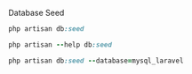 Database Seed
```ruby
php artisan db:seed
```

```ruby
php artisan --help db:seed
```

```ruby
php artisan db:seed --database=mysql_laravel
```
